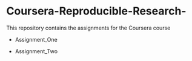# Coursera-Reproducible-Research-


This repository contains the assignments for the Coursera course

* Assignment_One

* Assignment_Two
